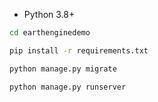 - Python 3.8+



```bash
cd earthenginedemo
```


```bash
pip install -r requirements.txt
```


```bash
python manage.py migrate
```


```bash
python manage.py runserver
```

